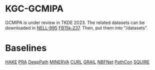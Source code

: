 # KGC-GCMIPA
GCMIPA is under review in TKDE 2023. 
The related datasets can be downloaded in [NELL-995](http://cs.ucsb.edu/~xwhan/datasets/NELL-995.zip) [FB15k-237](https://drive.google.com/file/d/1klWL11nW3ZS6b2MtLW0MHnXu-XlJqDyA/view?usp=sharing). Then, put them into "/datasets".


# Baselines
[HAKE](https://github.com/MIRALab-USTC/KGE-HAKE)
[PRA](https://github.com/David-Lee-1990/Path-ranking-algorithm)
[DeepPath](https://github.com/xwhan/DeepPath)
[MINERVA](https://github.com/shehzaadzd/MINERVA)
[CURL](https://github.com/RutgersDM/DKGR/tree/master)
[GRAIL](https://github.com/MIRALab-USTC/KGE-HAKE)
[NBFNet](https://github.com/MIRALab-USTC/KGE-HAKE)
[PathCon](https://github.com/hwwang55/PathCon)
[SQUIRE](https://github.com/bys0318/SQUIRE)
